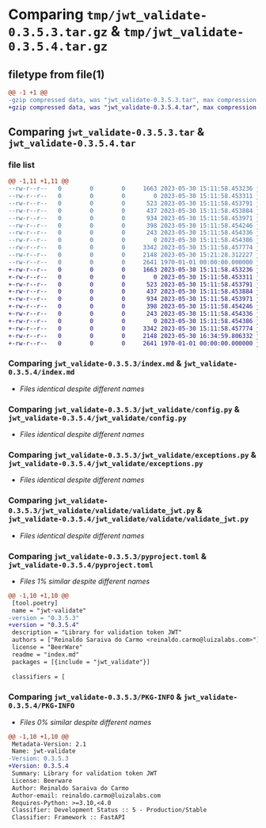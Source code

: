 # Comparing `tmp/jwt_validate-0.3.5.3.tar.gz` & `tmp/jwt_validate-0.3.5.4.tar.gz`

## filetype from file(1)

```diff
@@ -1 +1 @@
-gzip compressed data, was "jwt_validate-0.3.5.3.tar", max compression
+gzip compressed data, was "jwt_validate-0.3.5.4.tar", max compression
```

## Comparing `jwt_validate-0.3.5.3.tar` & `jwt_validate-0.3.5.4.tar`

### file list

```diff
@@ -1,11 +1,11 @@
--rw-r--r--   0        0        0     1663 2023-05-30 15:11:58.453236 jwt_validate-0.3.5.3/index.md
--rw-r--r--   0        0        0        0 2023-05-30 15:11:58.453311 jwt_validate-0.3.5.3/jwt_validate/__init__.py
--rw-r--r--   0        0        0      523 2023-05-30 15:11:58.453791 jwt_validate-0.3.5.3/jwt_validate/config.py
--rw-r--r--   0        0        0      437 2023-05-30 15:11:58.453884 jwt_validate-0.3.5.3/jwt_validate/constants.py
--rw-r--r--   0        0        0      934 2023-05-30 15:11:58.453971 jwt_validate-0.3.5.3/jwt_validate/exceptions.py
--rw-r--r--   0        0        0      398 2023-05-30 15:11:58.454246 jwt_validate-0.3.5.3/jwt_validate/generate/generate_jwt.py
--rw-r--r--   0        0        0      243 2023-05-30 15:11:58.454336 jwt_validate-0.3.5.3/jwt_validate/utils.py
--rw-r--r--   0        0        0        0 2023-05-30 15:11:58.454386 jwt_validate-0.3.5.3/jwt_validate/validate/__init__.py
--rw-r--r--   0        0        0     3342 2023-05-30 15:11:58.457774 jwt_validate-0.3.5.3/jwt_validate/validate/validate_jwt.py
--rw-r--r--   0        0        0     2148 2023-05-30 15:21:28.312227 jwt_validate-0.3.5.3/pyproject.toml
--rw-r--r--   0        0        0     2641 1970-01-01 00:00:00.000000 jwt_validate-0.3.5.3/PKG-INFO
+-rw-r--r--   0        0        0     1663 2023-05-30 15:11:58.453236 jwt_validate-0.3.5.4/index.md
+-rw-r--r--   0        0        0        0 2023-05-30 15:11:58.453311 jwt_validate-0.3.5.4/jwt_validate/__init__.py
+-rw-r--r--   0        0        0      523 2023-05-30 15:11:58.453791 jwt_validate-0.3.5.4/jwt_validate/config.py
+-rw-r--r--   0        0        0      437 2023-05-30 15:11:58.453884 jwt_validate-0.3.5.4/jwt_validate/constants.py
+-rw-r--r--   0        0        0      934 2023-05-30 15:11:58.453971 jwt_validate-0.3.5.4/jwt_validate/exceptions.py
+-rw-r--r--   0        0        0      398 2023-05-30 15:11:58.454246 jwt_validate-0.3.5.4/jwt_validate/generate/generate_jwt.py
+-rw-r--r--   0        0        0      243 2023-05-30 15:11:58.454336 jwt_validate-0.3.5.4/jwt_validate/utils.py
+-rw-r--r--   0        0        0        0 2023-05-30 15:11:58.454386 jwt_validate-0.3.5.4/jwt_validate/validate/__init__.py
+-rw-r--r--   0        0        0     3342 2023-05-30 15:11:58.457774 jwt_validate-0.3.5.4/jwt_validate/validate/validate_jwt.py
+-rw-r--r--   0        0        0     2148 2023-05-30 16:34:59.806332 jwt_validate-0.3.5.4/pyproject.toml
+-rw-r--r--   0        0        0     2641 1970-01-01 00:00:00.000000 jwt_validate-0.3.5.4/PKG-INFO
```

### Comparing `jwt_validate-0.3.5.3/index.md` & `jwt_validate-0.3.5.4/index.md`

 * *Files identical despite different names*

### Comparing `jwt_validate-0.3.5.3/jwt_validate/config.py` & `jwt_validate-0.3.5.4/jwt_validate/config.py`

 * *Files identical despite different names*

### Comparing `jwt_validate-0.3.5.3/jwt_validate/exceptions.py` & `jwt_validate-0.3.5.4/jwt_validate/exceptions.py`

 * *Files identical despite different names*

### Comparing `jwt_validate-0.3.5.3/jwt_validate/validate/validate_jwt.py` & `jwt_validate-0.3.5.4/jwt_validate/validate/validate_jwt.py`

 * *Files identical despite different names*

### Comparing `jwt_validate-0.3.5.3/pyproject.toml` & `jwt_validate-0.3.5.4/pyproject.toml`

 * *Files 1% similar despite different names*

```diff
@@ -1,10 +1,10 @@
 [tool.poetry]
 name = "jwt-validate"
-version = "0.3.5.3"
+version = "0.3.5.4"
 description = "Library for validation token JWT"
 authors = ["Reinaldo Saraiva do Carmo <reinaldo.carmo@luizalabs.com>"]
 license = "BeerWare"
 readme = "index.md"
 packages = [{include = "jwt_validate"}]
 
 classifiers = [
```

### Comparing `jwt_validate-0.3.5.3/PKG-INFO` & `jwt_validate-0.3.5.4/PKG-INFO`

 * *Files 0% similar despite different names*

```diff
@@ -1,10 +1,10 @@
 Metadata-Version: 2.1
 Name: jwt-validate
-Version: 0.3.5.3
+Version: 0.3.5.4
 Summary: Library for validation token JWT
 License: Beerware
 Author: Reinaldo Saraiva do Carmo
 Author-email: reinaldo.carmo@luizalabs.com
 Requires-Python: >=3.10,<4.0
 Classifier: Development Status :: 5 - Production/Stable
 Classifier: Framework :: FastAPI
```

